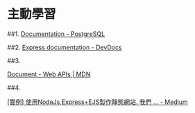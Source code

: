 # 主動學習

##1.
[Documentation - PostgreSQL](https://www.postgresql.org/docs/)

##2.
[Express documentation - DevDocs](https://devdocs.io/express/)

##3.

[Document - Web APIs | MDN](https://developer.mozilla.org/zh-TW/docs/Web/API/document)

##4.

[[實例] 使用NodeJs,Express+EJS製作靜態網站. 我們 ... - Medium](https://medium.com/web-design-zone/%E5%AF%A6%E4%BE%8B-%E4%BD%BF%E7%94%A8nodejs-express-ejs%E8%A3%BD%E4%BD%9C%E9%9D%9C%E6%85%8B%E7%B6%B2%E7%AB%99-7f962914934)